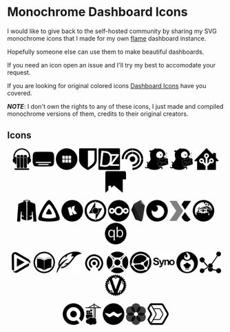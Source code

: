 # Monochrome Dashboard Icons
I would like to give back to the self-hosted community by sharing my SVG monochrome icons that I made for my own [flame](https://github.com/pawelmalak/flame) dashboard instance.

Hopefully someone else can use them to make beautiful dashboards.

If you need an icon open an issue and I'll try my best to accomodate your request.

If you are looking for original colored icons [Dashboard Icons](https://github.com/walkxcode/dashboard-icons) have you covered.

***NOTE***: I don't own the rights to any of these icons, I just made and compiled monochrome versions of them, credits to their original creators.

## Icons
<p align="center"><img src="SVG/Audiobookshelf.svg" height="50px"> <img src="SVG/Bazarr.svg" width="50px"> <img src="SVG/Benotes.svg" height="50px"> <img src="SVG/Bitwarden.svg" height="50px"> <img src="SVG/Dozzle.svg" height="50px"> <img src="SVG/Freshrss.svg" height="50px"> <img src="SVG/Gotify.svg" height="50px"> <img src="SVG/Gotify2.svg" height="50px"> <img src="SVG/HomeAssistant.svg" height="50px"> <img src="SVG/Homepage.svg" height="50px"> </p>

<p align="center"><img src="SVG/Jackett.svg" height="50px"> <img src="SVG/Jellyfin.svg" height="50px"> <img src="SVG/Komga.svg" height="50px"> <img src="SVG/Lidarr.svg" height="50px"> <img src="SVG/Nextcloud.svg" height="50px"> <img src="SVG/Obsidian.svg" height="50px"> <img src="SVG/Overseerr.svg" height="50px"> <img src="SVG/Plex.svg" width="50px"> <img src="SVG/Prowlarr.svg" height="50px"> <img src="SVG/Qbittorrent.svg" height="50px"> </p>

<p align="center"><img src="SVG/Radarr.svg" height="50px"> <img src="SVG/Readarr.svg" height="50px"> <img src="SVG/Slskd.svg" height="50px"> <img src="SVG/Snapdrop.svg" height="50px"> <img src="SVG/Sonarr.svg" height="50px"> <img src="SVG/Syncthing.svg" height="50px"> <img src="SVG/Synology.svg" height="50px"> <img src="SVG/Tandoor.svg" width="50px"> <img src="SVG/Tautulli.svg" height="50px"> <img src="SVG/Vaultwarden.svg" height="50px"> </p>

<p align="center"><img src="SVG/YourSpotify.svg" height="50px"> <img src="SVG/Portainer.svg" height="50px"> <img src="SVG/Ferdium.svg" height="50px"> <img src="SVG/SynologyPhotos.svg" height="50px"> <img src="SVG/SynologyDrive.svg" height="50px"></p>
